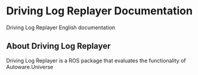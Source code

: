 # Driving Log Replayer Documentation

Driving Log Replayer English documentation

## About Driving Log Replayer

Driving Log Replayer is a ROS package that evaluates the functionality of Autoware.Universe
